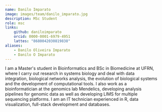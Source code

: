 ```yaml
---
name: Danilo Imparato
image: images/team/danilo_imparato.jpg
description: MSc Student
role: msc
links:
    github: daniloimparato
    orcid: 0000-0001-6979-4951
    lattes: "8680042030819838"
aliases:
    - Danilo Oliveira Imparato
    - Danilo O Imparato
---
```


I am a Master's student in Bioinformatics and BSc in Biomedicine at UFRN, where I carry out research in systems biology and deal with data integration, biological networks analysis, the evolution of biological systems and the development of computational tools. I also work as a bioinformatician at the genomics lab Mendelics, developing analysis pipelines for genomic data as well as developing LIMS for multiple sequencing platforms. I am an IT technician experienced in R, data visualization, full-stack development and databases.
